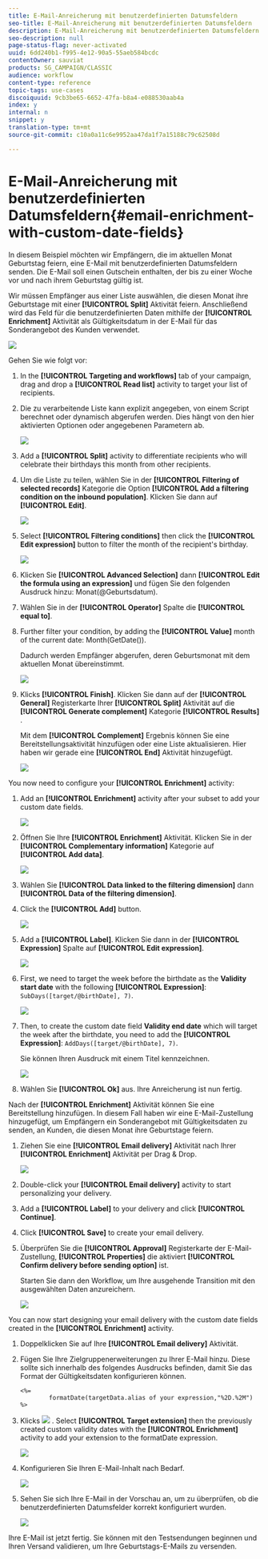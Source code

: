 ```yaml
---
title: E-Mail-Anreicherung mit benutzerdefinierten Datumsfeldern
seo-title: E-Mail-Anreicherung mit benutzerdefinierten Datumsfeldern
description: E-Mail-Anreicherung mit benutzerdefinierten Datumsfeldern
seo-description: null
page-status-flag: never-activated
uuid: 6dd240b1-f995-4e12-90a5-55aeb584bcdc
contentOwner: sauviat
products: SG_CAMPAIGN/CLASSIC
audience: workflow
content-type: reference
topic-tags: use-cases
discoiquuid: 9cb3be65-6652-47fa-b8a4-e088530aab4a
index: y
internal: n
snippet: y
translation-type: tm+mt
source-git-commit: c10a0a11c6e9952aa47da1f7a15188c79c62508d

---
```



# E-Mail-Anreicherung mit benutzerdefinierten Datumsfeldern{#email-enrichment-with-custom-date-fields}

In diesem Beispiel möchten wir Empfängern, die im aktuellen Monat Geburtstag feiern, eine E-Mail mit benutzerdefinierten Datumsfeldern senden. Die E-Mail soll einen Gutschein enthalten, der bis zu einer Woche vor und nach ihrem Geburtstag gültig ist.

Wir müssen Empfänger aus einer Liste auswählen, die diesen Monat ihre Geburtstage mit einer **[!UICONTROL Split]** Aktivität feiern. Anschließend wird das Feld für die benutzerdefinierten Daten mithilfe der **[!UICONTROL Enrichment]** Aktivität als Gültigkeitsdatum in der E-Mail für das Sonderangebot des Kunden verwendet.

![](assets/uc_enrichment.png)

Gehen Sie wie folgt vor:

1. In the **[!UICONTROL Targeting and workflows]** tab of your campaign, drag and drop a **[!UICONTROL Read list]** activity to target your list of recipients.
1. Die zu verarbeitende Liste kann explizit angegeben, von einem Script berechnet oder dynamisch abgerufen werden. Dies hängt von den hier aktivierten Optionen oder angegebenen Parametern ab.

   ![](assets/uc_enrichment_1.png)

1. Add a **[!UICONTROL Split]** activity to differentiate recipients who will celebrate their birthdays this month from other recipients.
1. Um die Liste zu teilen, wählen Sie in der **[!UICONTROL Filtering of selected records]** Kategorie die Option **[!UICONTROL Add a filtering condition on the inbound population]**. Klicken Sie dann auf **[!UICONTROL Edit]**.

   ![](assets/uc_enrichment_2.png)

1. Select **[!UICONTROL Filtering conditions]** then click the **[!UICONTROL Edit expression]** button to filter the month of the recipient&#39;s birthday.

   ![](assets/uc_enrichment_3.png)

1. Klicken Sie **[!UICONTROL Advanced Selection]** dann **[!UICONTROL Edit the formula using an expression]** und fügen Sie den folgenden Ausdruck hinzu: Monat(@Geburtsdatum).
1. Wählen Sie in der **[!UICONTROL Operator]** Spalte die **[!UICONTROL equal to]**.
1. Further filter your condition, by adding the **[!UICONTROL Value]** month of the current date: Month(GetDate()).

   Dadurch werden Empfänger abgerufen, deren Geburtsmonat mit dem aktuellen Monat übereinstimmt.

   ![](assets/uc_enrichment_4.png)

1. Klicks **[!UICONTROL Finish]**. Klicken Sie dann auf der **[!UICONTROL General]** Registerkarte Ihrer **[!UICONTROL Split]** Aktivität auf die **[!UICONTROL Generate complement]** Kategorie **[!UICONTROL Results]** .

   Mit dem **[!UICONTROL Complement]** Ergebnis können Sie eine Bereitstellungsaktivität hinzufügen oder eine Liste aktualisieren. Hier haben wir gerade eine **[!UICONTROL End]** Aktivität hinzugefügt.

   ![](assets/uc_enrichment_6.png)

You now need to configure your **[!UICONTROL Enrichment]** activity:

1. Add an **[!UICONTROL Enrichment]** activity after your subset to add your custom date fields.

   ![](assets/uc_enrichment_7.png)

1. Öffnen Sie Ihre **[!UICONTROL Enrichment]** Aktivität. Klicken Sie in der **[!UICONTROL Complementary information]** Kategorie auf **[!UICONTROL Add data]**.

   ![](assets/uc_enrichment_8.png)

1. Wählen Sie **[!UICONTROL Data linked to the filtering dimension]** dann **[!UICONTROL Data of the filtering dimension]**.
1. Click the **[!UICONTROL Add]** button.

   ![](assets/uc_enrichment_9.png)

1. Add a **[!UICONTROL Label]**. Klicken Sie dann in der **[!UICONTROL Expression]** Spalte auf **[!UICONTROL Edit expression]**.

   ![](assets/uc_enrichment_10.png)

1. First, we need to target the week before the birthdate as the **Validity start date** with the following **[!UICONTROL Expression]**: `SubDays([target/@birthDate], 7)`.

   ![](assets/uc_enrichment_11.png)

1. Then, to create the custom date field **Validity end date** which will target the week after the birthdate, you need to add the **[!UICONTROL Expression]**: `AddDays([target/@birthDate], 7)`.

   Sie können Ihren Ausdruck mit einem Titel kennzeichnen.

   ![](assets/uc_enrichment_12.png)

1. Wählen Sie **[!UICONTROL Ok]** aus. Ihre Anreicherung ist nun fertig.

Nach der **[!UICONTROL Enrichment]** Aktivität können Sie eine Bereitstellung hinzufügen. In diesem Fall haben wir eine E-Mail-Zustellung hinzugefügt, um Empfängern ein Sonderangebot mit Gültigkeitsdaten zu senden, an Kunden, die diesen Monat ihre Geburtstage feiern.

1. Ziehen Sie eine **[!UICONTROL Email delivery]** Aktivität nach Ihrer **[!UICONTROL Enrichment]** Aktivität per Drag &amp; Drop.

   ![](assets/uc_enrichment_15.png)

1. Double-click your **[!UICONTROL Email delivery]** activity to start personalizing your delivery.
1. Add a **[!UICONTROL Label]** to your delivery and click **[!UICONTROL Continue]**.
1. Click **[!UICONTROL Save]** to create your email delivery.
1. Überprüfen Sie die **[!UICONTROL Approval]** Registerkarte der E-Mail-Zustellung, **[!UICONTROL Properties]** die aktiviert **[!UICONTROL Confirm delivery before sending option]** ist.

   Starten Sie dann den Workflow, um Ihre ausgehende Transition mit den ausgewählten Daten anzureichern.

   ![](assets/uc_enrichment_18.png)

You can now start designing your email delivery with the custom date fields created in the **[!UICONTROL Enrichment]** activity.

1. Doppelklicken Sie auf Ihre **[!UICONTROL Email delivery]** Aktivität.
1. Fügen Sie Ihre Zielgruppenerweiterungen zu Ihrer E-Mail hinzu. Diese sollte sich innerhalb des folgendes Ausdrucks befinden, damit Sie das Format der Gültigkeitsdaten konfigurieren können.

   ```
   <%=
           formatDate(targetData.alias of your expression,"%2D.%2M")  %>
   ```

1. Klicks ![](assets/uc_enrichment_16.png) . Select **[!UICONTROL Target extension]** then the previously created custom validity dates with the **[!UICONTROL Enrichment]** activity to add your extension to the formatDate expression.

   ![](assets/uc_enrichment_19.png)

1. Konfigurieren Sie Ihren E-Mail-Inhalt nach Bedarf.

   ![](assets/uc_enrichment_17.png)

1. Sehen Sie sich Ihre E-Mail in der Vorschau an, um zu überprüfen, ob die benutzerdefinierten Datumsfelder korrekt konfiguriert wurden.

   ![](assets/uc_enrichment_20.png)

Ihre E-Mail ist jetzt fertig. Sie können mit den Testsendungen beginnen und Ihren Versand validieren, um Ihre Geburtstags-E-Mails zu versenden.
